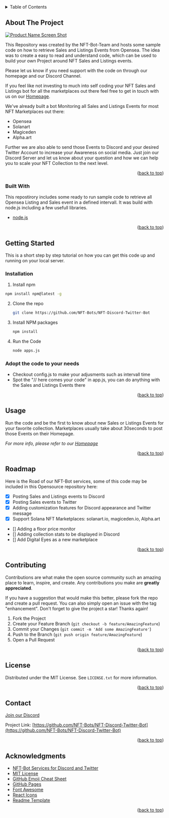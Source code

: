 <!-- TABLE OF CONTENTS -->
<details>
  <summary>Table of Contents</summary>
  <ol>
    <li>
      <a href="#about-the-project">About The Project</a>
      <ul>
        <li><a href="#built-with">Built With</a></li>
      </ul>
    </li>
    <li>
      <a href="#getting-started">Getting Started</a>
      <ul>
        <li><a href="#prerequisites">Prerequisites</a></li>
        <li><a href="#installation">Installation</a></li>
      </ul>
    </li>
    <li><a href="#usage">Usage</a></li>
    <li><a href="#roadmap">Roadmap</a></li>
    <li><a href="#contributing">Contributing</a></li>
    <li><a href="#license">License</a></li>
    <li><a href="#contact">Contact</a></li>
    <li><a href="#acknowledgments">Acknowledgments</a></li>
  </ol>
</details>


<!-- ABOUT THE PROJECT -->
## About The Project

[![Product Name Screen Shot][product-screenshot]](https://nft-bots.io)

This Repository was created by the NFT-Bot-Team and hosts some sample code on how to retrieve Sales and Listings Events from Opensea.
The idea was to create a easy to read and understand code, which can be used to build your own Project around NFT Sales and Listings events.

Please let us know if you need support with the code on through our homepage and our Discord Channel.

If you feel like not investing to much into self coding your NFT Sales and Listings bot for all the marketplaces out there feel free to get in
touch with us on our [Homepage](https://nft-bots.io).

We've already built a bot Monitoring all Sales and Listings Events for most NFT Marketplaces out there:
* Opensea
* Solanart
* Magiceden
* Alpha.art

Further we are also able to send those Events to Discord and your desired Twitter Account to increase your Awareness on social media. Just join our Discord Server and let us know about your question and how we can help you to scale your NFT Collection to the next level.
<p align="right">(<a href="#top">back to top</a>)</p>



### Built With

This repostirory includes some ready to run sample code to retrieve all Opensea Listing and Sales event in a defined intervall. It was build with node.js including a few usefull libraries.

* [node.js](https://nodejs.org/en/)

<p align="right">(<a href="#top">back to top</a>)</p>



<!-- GETTING STARTED -->
## Getting Started

This is a short step by step tutorial on how you can get this code up and running on your local server.

### Installation

1. Install npm
  ```sh
  npm install npm@latest -g
  ```
2. Clone the repo
   ```sh
   git clone https://github.com/NFT-Bots/NFT-Discord-Twitter-Bot
   ```
3. Install NPM packages
   ```sh
   npm install
   ```
4. Run the Code
   ```sh
   node apps.js
   ```

### Adopt the code to your needs
* Checkout config.js to make your adjusments such as intervall time
* Spot the "// here comes your code" in app.js, you can do anything with the Sales and Listings Events there

<p align="right">(<a href="#top">back to top</a>)</p>

<!-- USAGE EXAMPLES -->
## Usage

Run the code and be the first to know about new Sales or Listings Events for your favorite collection. Marketplaces usually take about 30seconds to post those Events on their Homepage.

_For more info, please refer to our [Homepage](https://nft-bots.io)_

<p align="right">(<a href="#top">back to top</a>)</p>



<!-- ROADMAP -->
## Roadmap
Here is the Road of our NFT-Bot services, some of this code may be included in this Opensource repository here:
- [x] Posting Sales and Listings events to Discord
- [x] Posting Sales events to Twitter
- [x] Adding customization features for Discord appearance and Twitter message
- [x] Support Solana NFT Marketplaces: solanart.io, magiceden.io, Alpha.art
- [] Adding a floor price monitor
- [] Adding collection stats to be displayed in Discord
- [] Add Digital Eyes as a new marketplace

<p align="right">(<a href="#top">back to top</a>)</p>



<!-- CONTRIBUTING -->
## Contributing

Contributions are what make the open source community such an amazing place to learn, inspire, and create. Any contributions you make are **greatly appreciated**.

If you have a suggestion that would make this better, please fork the repo and create a pull request. You can also simply open an issue with the tag "enhancement".
Don't forget to give the project a star! Thanks again!

1. Fork the Project
2. Create your Feature Branch (`git checkout -b feature/AmazingFeature`)
3. Commit your Changes (`git commit -m 'Add some AmazingFeature'`)
4. Push to the Branch (`git push origin feature/AmazingFeature`)
5. Open a Pull Request

<p align="right">(<a href="#top">back to top</a>)</p>



<!-- LICENSE -->
## License

Distributed under the MIT License. See `LICENSE.txt` for more information.

<p align="right">(<a href="#top">back to top</a>)</p>



<!-- CONTACT -->
## Contact
[Join our Discord](https://discord.com/invite/heTBaMvJyU)

Project Link: [https://github.com/NFT-Bots/NFT-Discord-Twitter-Bot](https://github.com/NFT-Bots/NFT-Discord-Twitter-Bot)

<p align="right">(<a href="#top">back to top</a>)</p>



<!-- ACKNOWLEDGMENTS -->
## Acknowledgments
* [NFT-Bot Services for Discord and Twitter](https://nft-bots.io)
* [MIT License](https://opensource.org/licenses/MIT)
* [GitHub Emoji Cheat Sheet](https://www.webpagefx.com/tools/emoji-cheat-sheet)
* [GitHub Pages](https://pages.github.com)
* [Font Awesome](https://fontawesome.com)
* [React Icons](https://react-icons.github.io/react-icons/search)
* [Readme Template](https://github.com/othneildrew/Best-README-Template/blob/master/README.md)

<p align="right">(<a href="#top">back to top</a>)</p>

<!-- MARKDOWN LINKS & IMAGES -->
<!-- https://www.markdownguide.org/basic-syntax/#reference-style-links -->
[contributors-shield]: https://img.shields.io/github/contributors/othneildrew/Best-README-Template.svg?style=for-the-badge
[contributors-url]: https://github.com/othneildrew/Best-README-Template/graphs/contributors
[forks-shield]: https://img.shields.io/github/forks/othneildrew/Best-README-Template.svg?style=for-the-badge
[forks-url]: https://github.com/othneildrew/Best-README-Template/network/members
[stars-shield]: https://img.shields.io/github/stars/othneildrew/Best-README-Template.svg?style=for-the-badge
[stars-url]: https://github.com/othneildrew/Best-README-Template/stargazers
[issues-shield]: https://img.shields.io/github/issues/othneildrew/Best-README-Template.svg?style=for-the-badge
[issues-url]: https://github.com/othneildrew/Best-README-Template/issues
[license-shield]: https://img.shields.io/github/license/othneildrew/Best-README-Template.svg?style=for-the-badge
[license-url]: https://github.com/othneildrew/Best-README-Template/blob/master/LICENSE.txt
[linkedin-shield]: https://img.shields.io/badge/-LinkedIn-black.svg?style=for-the-badge&logo=linkedin&colorB=555
[linkedin-url]: https://linkedin.com/in/othneildrew
[product-screenshot]: https://nft-bots.io/wp-content/uploads/2021/10/home-sales-2.jpg
